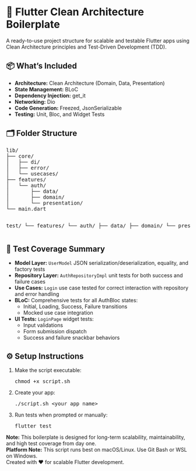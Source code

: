 <!DOCTYPE html>
<html lang="en">
<body>

  <h1>🚀 Flutter Clean Architecture Boilerplate</h1>
  <p>
    A ready-to-use project structure for scalable and testable Flutter apps using Clean Architecture principles and Test-Driven Development (TDD).
  </p>

  <div class="section">
    <h2>📦 What’s Included</h2>
    <ul>
      <li><strong>Architecture:</strong> Clean Architecture (Domain, Data, Presentation)</li>
      <li><strong>State Management:</strong> BLoC</li>
      <li><strong>Dependency Injection:</strong> get_it</li>
      <li><strong>Networking:</strong> Dio</li>
      <li><strong>Code Generation:</strong> Freezed, JsonSerializable</li>
      <li><strong>Testing:</strong> Unit, Bloc, and Widget Tests</li>
    </ul>
  </div>

  <div class="section">
    <h2>🗂️ Folder Structure</h2>
    <pre>
lib/
├── core/
│   ├── di/
│   ├── error/
│   └── usecases/
├── features/
│   └── auth/
│       ├── data/
│       ├── domain/
│       └── presentation/
└── main.dart

test/
└── features/
    └── auth/
        ├── data/
        ├── domain/
        └── presentation/
    </pre>
  </div>

  <div class="section">
    <h2>🧪 Test Coverage Summary</h2>
    <ul>
      <li><strong>Model Layer:</strong> <code>UserModel</code> JSON serialization/deserialization, equality, and factory tests</li>
      <li><strong>Repository Layer:</strong> <code>AuthRepositoryImpl</code> unit tests for both success and failure cases</li>
      <li><strong>Use Cases:</strong> <code>Login</code> use case tested for correct interaction with repository and error handling</li>
      <li><strong>BLoC:</strong> Comprehensive tests for all AuthBloc states:
        <ul>
          <li>Initial, Loading, Success, Failure transitions</li>
          <li>Mocked use case integration</li>
        </ul>
      </li>
      <li><strong>UI Tests:</strong> <code>LoginPage</code> widget tests:
        <ul>
          <li>Input validations</li>
          <li>Form submission dispatch</li>
          <li>Success and failure snackbar behaviors</li>
        </ul>
      </li>
    </ul>
  </div>

  <div class="section">
    <h2>⚙️ Setup Instructions</h2>
    <ol>
      <li>Make the script executable:
        <pre>chmod +x script.sh</pre>
      </li>
      <li>Create your app:
        <pre>./script.sh &lt;your_app_name&gt;</pre>
      </li>
      <li>Run tests when prompted or manually:
        <pre>flutter test</pre>
      </li>
    </ol>
  </div>

  <div class="highlight">
    <strong>Note:</strong> This boilerplate is designed for long-term scalability, maintainability, and high test coverage from day one.
  </div>

  <!-- <div class="important"> -->
<div class="highlight">
    <strong>Platform Note:</strong> This script runs best on macOS/Linux. Use Git Bash or WSL on Windows.
  </div>

  <footer>
    Created with ❤️ for scalable Flutter development.
  </footer>
</body>
</html>
